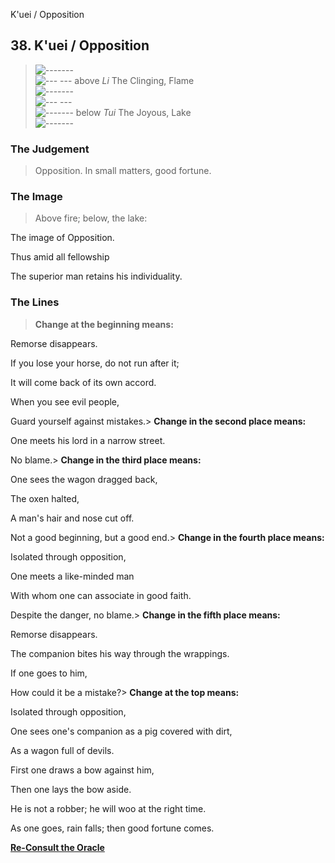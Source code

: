 K'uei / Opposition
## 38. K'uei / Opposition
> ![-------](../images/yangU.gif)   
> ![--- ---](../images/yinU.gif) above _Li_ The Clinging, Flame  
> ![-------](../images/yangU.gif)   
> ![--- ---](../images/yinU.gif)   
> ![-------](../images/yangU.gif) below _Tui_ The Joyous, Lake  
> ![-------](../images/yangU.gif)
### The Judgement
> Opposition. In small matters, good fortune.
### The Image
> Above fire; below, the lake:  
>  The image of Opposition.  
>  Thus amid all fellowship  
>  The superior man retains his individuality.
### The Lines
> **Change at the beginning means:**  
>  Remorse disappears.  
>  If you lose your horse, do not run after it;  
>  It will come back of its own accord.  
>  When you see evil people,  
>  Guard yourself against mistakes.> **Change in the second place means:**  
>  One meets his lord in a narrow street.  
>  No blame.> **Change in the third place means:**  
>  One sees the wagon dragged back,  
>  The oxen halted,  
>  A man's hair and nose cut off.  
>  Not a good beginning, but a good end.> **Change in the fourth place means:**  
>  Isolated through opposition,  
>  One meets a like-minded man  
>  With whom one can associate in good faith.  
>  Despite the danger, no blame.> **Change in the fifth place means:**  
>  Remorse disappears.  
>  The companion bites his way through the wrappings.  
>  If one goes to him,  
>  How could it be a mistake?> **Change at the top means:**  
>  Isolated through opposition,  
>  One sees one's companion as a pig covered with dirt,  
>  As a wagon full of devils.  
>  First one draws a bow against him,  
>  Then one lays the bow aside.  
>  He is not a robber; he will woo at the right time.  
>  As one goes, rain falls; then good fortune comes.

**[Re-Consult the Oracle](../index.html)**

